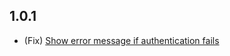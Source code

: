 ## 1.0.1

- (Fix) [Show error message if authentication fails](https://github.com/flowapp/zapier-flow/pull/48)